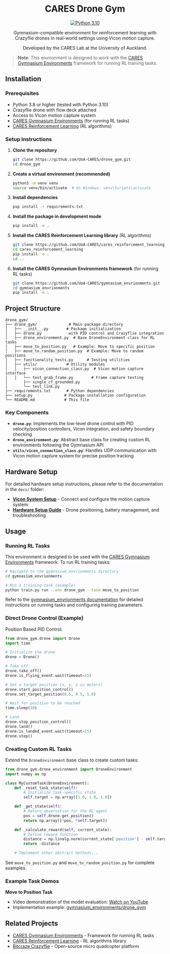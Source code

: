 <h1 align="center">CARES Drone Gym</h1>

<div align="center">

[![Python 3.10](https://img.shields.io/badge/python-3.10-blue.svg)](https://www.python.org/downloads/release/python-3100/)

Gymnasium-compatible environment for reinforcement learning with Crazyflie drones in real-world settings using Vicon motion capture.

Developed by the CARES Lab at the University of Auckland.

</div>

> **Note**: This environment is designed to work with the [CARES Gymnasium Environments](https://github.com/UoA-CARES/gymnasium_envrionments) framework for running RL training tasks.

## Installation

### Prerequisites
- Python 3.8 or higher (tested with Python 3.10)
- Crazyflie drone with flow deck attached
- Access to Vicon motion capture system
- [CARES Gymnasium Environments](https://github.com/UoA-CARES/gymnasium_envrionments) (for running RL tasks)
- [CARES Reinforcement Learning](https://github.com/UoA-CARES/cares_reinforcement_learning) (RL algorithms)

### Setup Instructions

1. **Clone the repository**
   ```bash
   git clone https://github.com/UoA-CARES/drone_gym.git
   cd drone_gym
   ```

2. **Create a virtual environment (recommended)**
   ```bash
   python3 -m venv venv
   source venv/bin/activate  # On Windows: venv\Scripts\activate
   ```

3. **Install dependencies**
   ```bash
   pip install -r requirements.txt
   ```

4. **Install the package in development mode**
   ```bash
   pip install -e .
   ```

5. **Install the CARES Reinforcement Learning library** (RL algorithms)
   ```bash
   git clone https://github.com/UoA-CARES/cares_reinforcement_learning.git
   cd cares_reinforcement_learning
   pip install -e .
   cd ..
   ```

6. **Install the CARES Gymnasium Environments framework** (for running RL tasks)
   ```bash
   git clone https://github.com/UoA-CARES/gymnasium_envrionments.git
   cd gymnasium_envrionments
   pip install -e .
   ```

## Project Structure

```
drone_gym/
├── drone_gym/              # Main package directory
│   ├── __init__.py        # Package initialization
│   ├── drone.py            with PID control and Crazyflie integration
│   ├── drone_environment.py  # Base DroneEnvironment class for RL tasks
│   ├── move_to_position.py   # Example: Move to specific position
│   ├── move_to_random_position.py  # Example: Move to random positions
│   ├── functionality_tests.py      # Testing utilities
│   ├── utils/             # Utility modules
│   │   ├── vicon_connection_class.py  # Vicon motion capture interface
│   │   └── test_grab_frame.py        # Frame capture testing
│       ├── single_cf_grounded.py
│       └── test_link.py
├── requirements.txt       # Python dependencies
├── setup.py              # Package installation configuration
└── README.md             # This file
```

### Key Components

- **`drone.py`**: Implements the low-level drone control with PID velocity/position controllers, Vicon integration, and safety boundary checking
- **`drone_environment.py`**: Abstract base class for creating custom RL environments following the Gymnasium API
- **`utils/vicon_connection_class.py`**: Handles UDP communication with Vicon motion capture system for precise position tracking

## Hardware Setup

For detailed hardware setup instructions, please refer to the documentation in the `docs/` folder:

- **[Vicon System Setup](docs/VICON_SETUP.md)** - Connect and configure the motion capture system
- **[Hardware Setup Guide](docs/HARDWARE_SETUP.md)** - Drone positioning, battery management, and troubleshooting

## Usage

### Running RL Tasks

This environment is designed to be used with the [CARES Gymnasium Environments](https://github.com/UoA-CARES/gymnasium_envrionments) framework. To run RL training tasks:

```bash
# Navigate to the gymnasium_envrionments directory
cd gymnasium_envrionments

# Run a training task (example)
python train.py run --env drone_gym --task move_to_position
```

Refer to the [gymnasium_envrionments documentation](https://github.com/UoA-CARES/gymnasium_envrionments) for detailed instructions on running tasks and configuring training parameters.

### Direct Drone Control (Example)

Position Based PID Control:

```python
from drone_gym.drone import Drone
import time

# Initialize the drone
drone = Drone()

# Take off
drone.take_off()
drone.is_flying_event.wait(timeout=15)

# Set a target position (x, y, z in meters)
drone.start_position_control()
drone.set_target_position(0.5, 0.5, 1.0)

# Wait for position to be reached
time.sleep(10)

# Land
drone.stop_position_control()
drone.land()
drone.is_landed_event.wait(timeout=15)
drone.stop()
```

### Creating Custom RL Tasks

Extend the `DroneEnvironment` base class to create custom tasks:

```python
from drone_gym.drone_environment import DroneEnvironment
import numpy as np

class MyCustomTask(DroneEnvironment):
    def _reset_task_state(self):
        # Initialize task-specific state
        self.target = np.array([1.0, 1.0, 1.0])

    def _get_state(self):
        # Return observation for the RL agent
        pos = self.drone.get_position()
        return np.array([*pos, *self.target])

    def _calculate_reward(self, current_state):
        # Define reward function
        distance = np.linalg.norm(current_state['position'] - self.target)
        return -distance

    # Implement other abstract methods...
```

See `move_to_position.py` and `move_to_random_position.py` for complete examples.

### Example Task Demos

**Move to Position Task**
- Video demonstration of the model evaluation: [Watch on YouTube](https://www.youtube.com/watch?v=MFenj1JX5Cs)
- Implementation example: [gymnasium_environments/drone_gym](https://github.com/UoA-CARES/gymnasium_envrionments/tree/drone_gym)

## Related Projects

- [CARES Gymnasium Environments](https://github.com/UoA-CARES/gymnasium_envrionments) - Framework for running RL tasks
- [CARES Reinforcement Learning](https://github.com/UoA-CARES/cares_reinforcement_learning) - RL algorithms library
- [Bitcraze Crazyflie](https://www.bitcraze.io/) - Open-source micro quadcopter platform
